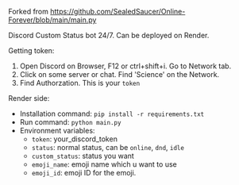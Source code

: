 Forked from https://github.com/SealedSaucer/Online-Forever/blob/main/main.py

Discord Custom Status bot 24/7. Can be deployed on Render.

Getting token:
1. Open Discord on Browser, F12 or ctrl+shift+i. Go to Network tab. 
2. Click on some server or chat. Find 'Science' on the Network.
3. Find Authorzation. This is your `token`

Render side:
- Installation command: `pip install -r requirements.txt`
- Run command: `python main.py`
- Environment variables:
  - `token`: your_discord_token
  - `status`: normal status, can be `online`, `dnd`, `idle`
  - `custom_status`: status you want
  - `emoji_name`: emoji name which u want to use
  - `emoji_id`: emoji ID for the emoji.
